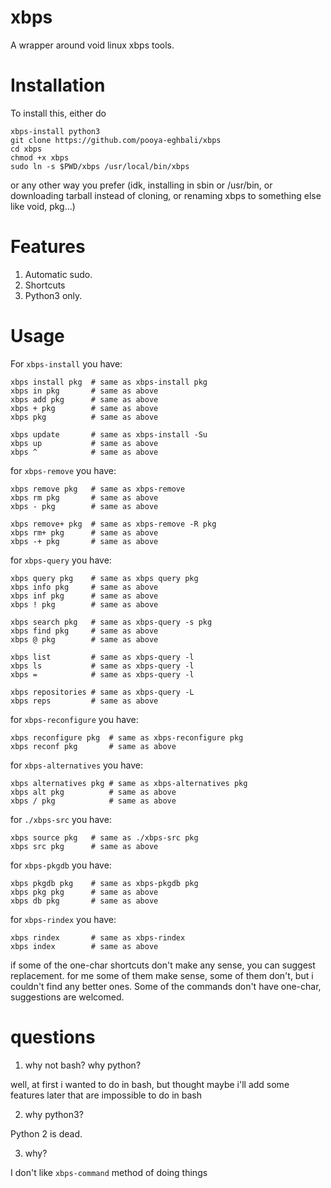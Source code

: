 # xbps
A wrapper around void linux xbps tools.

# Installation

To install this, either do

```
xbps-install python3
git clone https://github.com/pooya-eghbali/xbps
cd xbps
chmod +x xbps
sudo ln -s $PWD/xbps /usr/local/bin/xbps
```

or any other way you prefer (idk, installing in sbin or /usr/bin, or downloading tarball instead of cloning, or renaming xbps to something else like void, pkg...)

# Features

1. Automatic sudo.
2. Shortcuts
3. Python3 only.

# Usage

For `xbps-install` you have:

```
xbps install pkg  # same as xbps-install pkg
xbps in pkg       # same as above
xbps add pkg      # same as above
xbps + pkg        # same as above
xbps pkg          # same as above

xbps update       # same as xbps-install -Su
xbps up           # same as above
xbps ^            # same as above
```

for `xbps-remove` you have:

```
xbps remove pkg   # same as xbps-remove
xbps rm pkg       # same as above
xbps - pkg        # same as above

xbps remove+ pkg  # same as xbps-remove -R pkg
xbps rm+ pkg      # same as above
xbps -+ pkg       # same as above
```

for `xbps-query` you have:

```
xbps query pkg    # same as xbps query pkg
xbps info pkg     # same as above
xbps inf pkg      # same as above
xbps ! pkg        # same as above

xbps search pkg   # same as xbps-query -s pkg
xbps find pkg     # same as above
xbps @ pkg        # same as above

xbps list         # same as xbps-query -l
xbps ls           # same as xbps-query -l
xbps =            # same as xbps-query -l

xbps repositories # same as xbps-query -L
xbps reps         # same as above
```

for `xbps-reconfigure` you have:

```
xbps reconfigure pkg  # same as xbps-reconfigure pkg
xbps reconf pkg       # same as above
```

for `xbps-alternatives` you have:

```
xbps alternatives pkg # same as xbps-alternatives pkg
xbps alt pkg          # same as above
xbps / pkg            # same as above
```

for `./xbps-src` you have:

```
xbps source pkg   # same as ./xbps-src pkg
xbps src pkg      # same as above
```

for `xbps-pkgdb` you have:

```
xbps pkgdb pkg    # same as xbps-pkgdb pkg
xbps pkg pkg      # same as above
xbps db pkg       # same as above
```

for `xbps-rindex` you have:

```
xbps rindex       # same as xbps-rindex
xbps index        # same as above
```

if some of the one-char shortcuts don't make any sense, you can suggest replacement. for me some of them make sense, some of them don't, but i couldn't find any better ones. Some of the commands don't have one-char, suggestions are welcomed.

# questions

1. why not bash? why python?

well, at first i wanted to do in bash, but thought maybe i'll add some features later that are impossible to do in bash

2. why python3?

Python 2 is dead.

3. why?

I don't like `xbps-command` method of doing things
